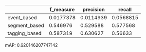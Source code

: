 |               |   f_measure |   precision |    recall |
|---------------|-------------|-------------|-----------|
| event_based   |   0.0177378 |   0.0114939 | 0.0568815 |
| segment_based |   0.546976  |   0.529588  | 0.577568  |
| tagging_based |   0.587319  |   0.630627  | 0.56633   |
mAP: 0.620146207747142
